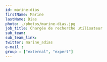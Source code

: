 ```yaml
---
id: marine-dias
firstName: Marine
lastName: Dias
photo: ./photos/marine-dias.jpg
job_title: Chargée de recherche utilisateur
sub_team:
sub_team_link:
twitter: marine_adias
e-mail :
group : ["external", "expert"]
---
```

